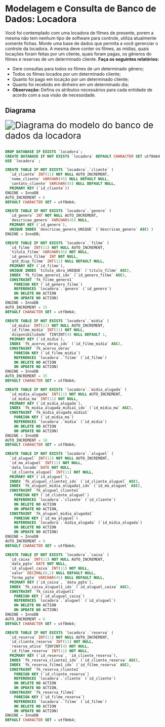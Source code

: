 # Modelagem e Consulta de Banco de Dados: Locadora

Você foi contemplado com uma locadora de filmes de presente, porem a mesma não tem nenhum tipo de software para controle, utiliza atualmente somente fichas.
Monte uma base de dados que permita a você gerenciar o controle da locadora. A mesma deve conter os filmes, as mídias, quais locações foram feitas por um cliente, quais foram pagas, os gêneros do filmes e reservas de um determinado cliente.
**Faça os seguintes relatórios:**

- Gere consultas para todos os filmes de um determinado gênero;
- Todos os filmes locados por um determinado cliente;
- Quanto foi pago em locação por um determinado cliente;
- Quanto foi recebido em dinheiro em um determinado dia;
- **Observação:** Defina os atributos necessários para cada entidade de acordo com a sua visão de necessidade.

## Diagrama 

<img src="https://images2.imgbox.com/4c/08/G3RocSXi_o.png" alt="Diagrama do modelo do banco de dados da locadora" style="zoom:200%;" />

```sql

DROP DATABASE IF EXISTS `locadora`;
CREATE DATABASE IF NOT EXISTS `locadora` DEFAULT CHARACTER SET utf8mb4 ;
USE `locadora` ;

CREATE TABLE IF NOT EXISTS `locadora`.`cliente` (
  `id_cliente` INT(11) NOT NULL AUTO_INCREMENT,
  `nome_cliente` VARCHAR(45) NULL DEFAULT NULL,
  `contato_cliente` VARCHAR(45) NULL DEFAULT NULL,
  PRIMARY KEY (`id_cliente`))
ENGINE = InnoDB
AUTO_INCREMENT = 6
DEFAULT CHARACTER SET = utf8mb4;

CREATE TABLE IF NOT EXISTS `locadora`.`genero` (
  `id_genero` INT NOT NULL AUTO_INCREMENT,
  `descricao_genero` VARCHAR(45) NULL,
  PRIMARY KEY (`id_genero`),
  UNIQUE INDEX `descricao_genero_UNIQUE` (`descricao_genero` ASC) )
ENGINE = InnoDB;

CREATE TABLE IF NOT EXISTS `locadora`.`filme` (
  `id_filme` INT(11) NOT NULL AUTO_INCREMENT,
  `titulo_filme` VARCHAR(45) NOT NULL,
  `id_genero_filme` INT NOT NULL,
  `qtd_disp_filme` INT(11) NULL DEFAULT NULL,
  PRIMARY KEY (`id_filme`),
  UNIQUE INDEX `titulo_obra_UNIQUE` (`titulo_filme` ASC),
  INDEX `fk_filme_genero1_idx` (`id_genero_filme` ASC),
  CONSTRAINT `fk_filme_genero1`
    FOREIGN KEY (`id_genero_filme`)
    REFERENCES `locadora`.`genero` (`id_genero`)
    ON DELETE NO ACTION
    ON UPDATE NO ACTION)
ENGINE = InnoDB
AUTO_INCREMENT = 15
DEFAULT CHARACTER SET = utf8mb4;

CREATE TABLE IF NOT EXISTS `locadora`.`midia` (
  `id_midia` INT(11) NOT NULL AUTO_INCREMENT,
  `id_filme_midia` INT(11) NOT NULL,
  `disponibilidade` TINYINT(4) NULL DEFAULT 1,
  PRIMARY KEY (`id_midia`),
  INDEX `fk_acervo_obras_idx` (`id_filme_midia` ASC),
  CONSTRAINT `fk_acervo_obras`
    FOREIGN KEY (`id_filme_midia`)
    REFERENCES `locadora`.`filme` (`id_filme`)
    ON DELETE NO ACTION
    ON UPDATE NO ACTION)
ENGINE = InnoDB
AUTO_INCREMENT = 35
DEFAULT CHARACTER SET = utf8mb4;

CREATE TABLE IF NOT EXISTS `locadora`.`midia_alugada` (
  `id_midia_alugada` INT(11) NOT NULL AUTO_INCREMENT,
  `id_midia_ma` INT(11) NOT NULL,
  PRIMARY KEY (`id_midia_alugada`),
  INDEX `fk_midia_alugada_midia1_idx` (`id_midia_ma` ASC),
  CONSTRAINT `fk_midia_alugada_midia1`
    FOREIGN KEY (`id_midia_ma`)
    REFERENCES `locadora`.`midia` (`id_midia`)
    ON DELETE NO ACTION
    ON UPDATE NO ACTION)
ENGINE = InnoDB
AUTO_INCREMENT = 18
DEFAULT CHARACTER SET = utf8mb4;

CREATE TABLE IF NOT EXISTS `locadora`.`aluguel` (
  `id_aluguel` INT(11) NOT NULL AUTO_INCREMENT,
  `id_ma_aluguel` INT(11) NOT NULL,
  `data_locado` DATE NOT NULL,
  `id_cliente_aluguel` INT(11) NOT NULL,
  PRIMARY KEY (`id_aluguel`),
  INDEX `fk_aluguel_cliente1_idx` (`id_cliente_aluguel` ASC),
  INDEX `fk_aluguel_midia_alugada1_idx` (`id_ma_aluguel` ASC),
  CONSTRAINT `fk_aluguel_cliente1`
    FOREIGN KEY (`id_cliente_aluguel`)
    REFERENCES `locadora`.`cliente` (`id_cliente`)
    ON DELETE NO ACTION
    ON UPDATE NO ACTION,
  CONSTRAINT `fk_aluguel_midia_alugada1`
    FOREIGN KEY (`id_ma_aluguel`)
    REFERENCES `locadora`.`midia_alugada` (`id_midia_alugada`)
    ON DELETE NO ACTION
    ON UPDATE NO ACTION)
ENGINE = InnoDB
AUTO_INCREMENT = 9
DEFAULT CHARACTER SET = utf8mb4;

CREATE TABLE IF NOT EXISTS `locadora`.`caixa` (
  `id_caixa` INT(11) NOT NULL AUTO_INCREMENT,
  `data_pgto` DATE NOT NULL,
  `id_aluguel_caixa` INT(11) NOT NULL,
  `valor` DECIMAL(8,2) NULL DEFAULT NULL,
  `forma_pgto` VARCHAR(45) NULL DEFAULT NULL,
  PRIMARY KEY (`id_caixa`, `data_pgto`),
  INDEX `fk_caixa_aluguel1_idx` (`id_aluguel_caixa` ASC),
  CONSTRAINT `fk_caixa_aluguel1`
    FOREIGN KEY (`id_aluguel_caixa`)
    REFERENCES `locadora`.`aluguel` (`id_aluguel`)
    ON DELETE NO ACTION
    ON UPDATE NO ACTION)
ENGINE = InnoDB
AUTO_INCREMENT = 9
DEFAULT CHARACTER SET = utf8mb4;

CREATE TABLE IF NOT EXISTS `locadora`.`reserva` (
  `id_reserva` INT(11) NOT NULL AUTO_INCREMENT,
  `id_cliente_reserva` INT(11) NOT NULL,
  `reserva_ativa` TINYINT(4) NOT NULL,
  `id_filme_reserva` INT(11) NOT NULL,
  PRIMARY KEY (`id_reserva`, `id_cliente_reserva`),
  INDEX `fk_reserva_cliente1_idx` (`id_cliente_reserva` ASC),
  INDEX `fk_reserva_filme1_idx` (`id_filme_reserva` ASC),
  CONSTRAINT `fk_reserva_cliente1`
    FOREIGN KEY (`id_cliente_reserva`)
    REFERENCES `locadora`.`cliente` (`id_cliente`)
    ON DELETE NO ACTION
    ON UPDATE NO ACTION,
  CONSTRAINT `fk_reserva_filme1`
    FOREIGN KEY (`id_filme_reserva`)
    REFERENCES `locadora`.`filme` (`id_filme`)
    ON DELETE NO ACTION
    ON UPDATE NO ACTION)
ENGINE = InnoDB
DEFAULT CHARACTER SET = utf8mb4;
```

